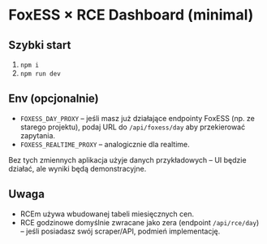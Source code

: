 # FoxESS × RCE Dashboard (minimal)

## Szybki start
1) `npm i`
2) `npm run dev`

## Env (opcjonalnie)
- `FOXESS_DAY_PROXY` – jeśli masz już działające endpointy FoxESS (np. ze starego projektu), podaj URL do `/api/foxess/day` aby przekierować zapytania.
- `FOXESS_REALTIME_PROXY` – analogicznie dla realtime.

Bez tych zmiennych aplikacja użyje danych przykładowych – UI będzie działać, ale wyniki będą demonstracyjne.

## Uwaga
- RCEm używa wbudowanej tabeli miesięcznych cen.
- RCE godzinowe domyślnie zwracane jako zera (endpoint `/api/rce/day`) – jeśli posiadasz swój scraper/API, podmień implementację.
